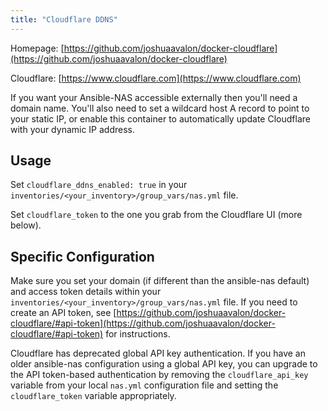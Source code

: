 ```yaml
---
title: "Cloudflare DDNS"
---
```


Homepage: [https://github.com/joshuaavalon/docker-cloudflare](https://github.com/joshuaavalon/docker-cloudflare)

Cloudflare: [https://www.cloudflare.com](https://www.cloudflare.com)

If you want your Ansible-NAS accessible externally then you'll need a domain name. You'll also need to set a wildcard
host A record to point to your static IP, or enable this container to automatically update Cloudflare with your dynamic IP address.

## Usage

Set `cloudflare_ddns_enabled: true` in your `inventories/<your_inventory>/group_vars/nas.yml` file.

Set `cloudflare_token` to the one you grab from the Cloudflare UI (more below).

## Specific Configuration

Make sure you set your domain (if different than the ansible-nas default) and access token details within your `inventories/<your_inventory>/group_vars/nas.yml` file. If you need to create an API token, see [https://github.com/joshuaavalon/docker-cloudflare/#api-token](https://github.com/joshuaavalon/docker-cloudflare/#api-token) for instructions.

Cloudflare has deprecated global API key authentication. If you have an older ansible-nas configuration using a global API key, you can upgrade to the API token-based authentication by removing the `cloudflare_api_key` variable from your local `nas.yml` configuration file and setting the `cloudflare_token` variable appropriately.

